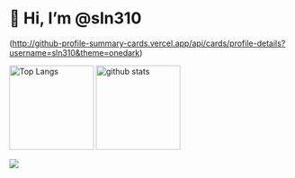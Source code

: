 <h1 align="left">👋 Hi, I’m @sln310</h1>


<!---
sln310/sln310 is a ✨ special ✨ repository because its `README.md` (this file) appears on your GitHub profile.
You can click the Preview link to take a look at your changes.
--->

(http://github-profile-summary-cards.vercel.app/api/cards/profile-details?username=sln310&theme=onedark)


<!--- Status & lamguage --->
<p align="left"> 
<!-- <a href="https://github.com/anuraghazra/github-readme-stats"> -->
  <img alt="Top Langs" height="150px" src="https://github-readme-stats.vercel.app/api/top-langs/?username=sln310&layout=compact&show_icons=true&theme=onedark" />
  <img alt="github stats" height="150px" src="https://github-readme-stats.vercel.app/api?username=sln310&theme=onedark&show_icons=ture" /> 
</p>
  

<!-- [![trophy](https://github-profile-trophy.vercel.app/?username=sln310&theme=onedark&column=7
)](https://github.com/ryo-ma/github-profile-trophy) -->

![](http://github-profile-summary-cards.vercel.app/api/cards/stats?username=sln310&theme=gruvbox)
